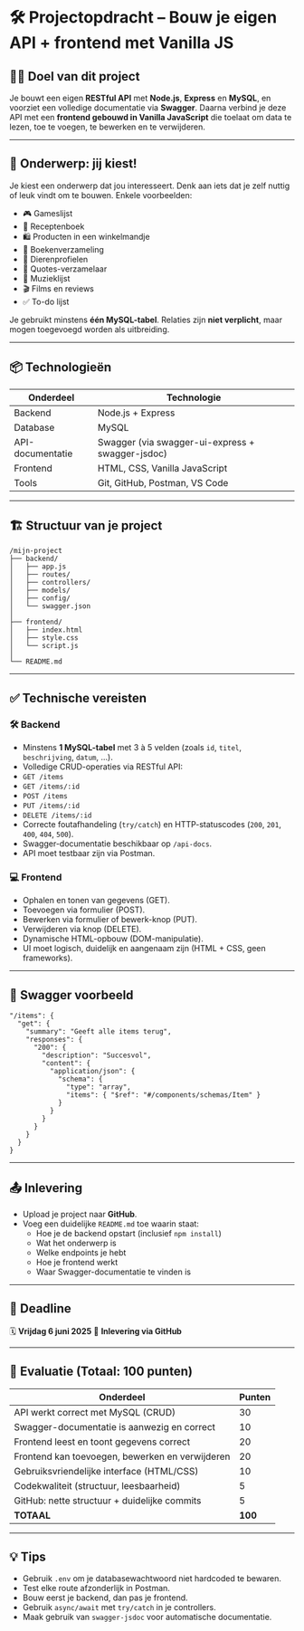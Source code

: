 # 🛠️ **Projectopdracht – Bouw je eigen API + frontend met Vanilla JS**

## 👨‍🏫 Doel van dit project

Je bouwt een eigen **RESTful API** met **Node.js**, **Express** en **MySQL**, en voorziet een volledige documentatie via **Swagger**. Daarna verbind je deze API met een **frontend gebouwd in Vanilla JavaScript** die toelaat om data te lezen, toe te voegen, te bewerken en te verwijderen.

------

## 🧠 Onderwerp: jij kiest!

Je kiest een onderwerp dat jou interesseert. Denk aan iets dat je zelf nuttig of leuk vindt om te bouwen. Enkele voorbeelden:

- 🎮 Gameslijst
- 🍔 Receptenboek
- 🛍️ Producten in een winkelmandje
- 📘 Boekenverzameling
- 🐶 Dierenprofielen
- 💬 Quotes-verzamelaar
- 🎵 Muzieklijst
- 🎬 Films en reviews
- ✅ To-do lijst

Je gebruikt minstens **één MySQL-tabel**. Relaties zijn **niet verplicht**, maar mogen toegevoegd worden als uitbreiding.

------

## 📦 Technologieën



| Onderdeel        | Technologie                                      |
| ---------------- | ------------------------------------------------ |
| Backend          | Node.js + Express                                |
| Database         | MySQL                                            |
| API-documentatie | Swagger (via swagger-ui-express + swagger-jsdoc) |
| Frontend         | HTML, CSS, Vanilla JavaScript                    |
| Tools            | Git, GitHub, Postman, VS Code                    |

------

## 🏗 Structuur van je project

```
/mijn-project
├── backend/
│   ├── app.js
│   ├── routes/
│   ├── controllers/
│   ├── models/
│   ├── config/
│   └── swagger.json
│
├── frontend/
│   ├── index.html
│   ├── style.css
│   └── script.js
│
└── README.md
```

------

## ✅ Technische vereisten

### 🛠️ Backend

-  Minstens **1 MySQL-tabel** met 3 à 5 velden (zoals `id`, `titel`, `beschrijving`, `datum`, ...).
-  Volledige CRUD-operaties via RESTful API:
  - `GET /items`
  - `GET /items/:id`
  - `POST /items`
  - `PUT /items/:id`
  - `DELETE /items/:id`
-  Correcte foutafhandeling (`try/catch`) en HTTP-statuscodes (`200`, `201`, `400`, `404`, `500`).
-  Swagger-documentatie beschikbaar op `/api-docs`.
-  API moet testbaar zijn via Postman.

### 💻 Frontend

-  Ophalen en tonen van gegevens (GET).
-  Toevoegen via formulier (POST).
-  Bewerken via formulier of bewerk-knop (PUT).
-  Verwijderen via knop (DELETE).
-  Dynamische HTML-opbouw (DOM-manipulatie).
-  UI moet logisch, duidelijk en aangenaam zijn (HTML + CSS, geen frameworks).

------

## 📘 Swagger voorbeeld

```
"/items": {
  "get": {
    "summary": "Geeft alle items terug",
    "responses": {
      "200": {
        "description": "Succesvol",
        "content": {
          "application/json": {
            "schema": {
              "type": "array",
              "items": { "$ref": "#/components/schemas/Item" }
            }
          }
        }
      }
    }
  }
}
```

------

## 📤 Inlevering

- Upload je project naar **GitHub**.
- Voeg een duidelijke `README.md` toe waarin staat:
  - Hoe je de backend opstart (inclusief `npm install`)
  - Wat het onderwerp is
  - Welke endpoints je hebt
  - Hoe je frontend werkt
  - Waar Swagger-documentatie te vinden is

------

## 📅 Deadline

🗓️ **Vrijdag 6 juni 2025**
 📍 **Inlevering via GitHub**

------

## 🧪 Evaluatie (Totaal: 100 punten)



| Onderdeel                                       | Punten  |
| ----------------------------------------------- | ------- |
| API werkt correct met MySQL (CRUD)              | 30      |
| Swagger-documentatie is aanwezig en correct     | 10      |
| Frontend leest en toont gegevens correct        | 20      |
| Frontend kan toevoegen, bewerken en verwijderen | 20      |
| Gebruiksvriendelijke interface (HTML/CSS)       | 10      |
| Codekwaliteit (structuur, leesbaarheid)         | 5       |
| GitHub: nette structuur + duidelijke commits    | 5       |
| **TOTAAL**                                      | **100** |

------

## 💡 Tips

- Gebruik `.env` om je databasewachtwoord niet hardcoded te bewaren.
- Test elke route afzonderlijk in Postman.
- Bouw eerst je backend, dan pas je frontend.
- Gebruik `async/await` met `try/catch` in je controllers.
- Maak gebruik van `swagger-jsdoc` voor automatische documentatie.
